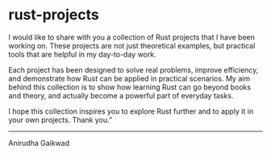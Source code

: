 # rust-projects
I would like to share with you a collection of Rust projects that I have been working on. These projects are not just theoretical examples, but practical tools that are helpful in my day-to-day work.

Each project has been designed to solve real problems, improve efficiency, and demonstrate how Rust can be applied in practical scenarios. My aim behind this collection is to show how learning Rust can go beyond books and theory, and actually become a powerful part of everyday tasks.

I hope this collection inspires you to explore Rust further and to apply it in your own projects. Thank you.”

---
Anirudha Gaikwad
